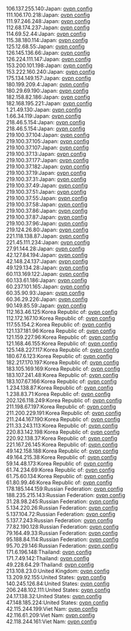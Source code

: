 106.137.255.140:Japan: [ovpn config](vpn/106_137_255_140.ovpn)  
111.106.170.218:Japan: [ovpn config](vpn/111_106_170_218.ovpn)  
111.97.246.248:Japan: [ovpn config](vpn/111_97_246_248.ovpn)  
112.68.174.237:Japan: [ovpn config](vpn/112_68_174_237.ovpn)  
114.69.52.44:Japan: [ovpn config](vpn/114_69_52_44.ovpn)  
115.38.180.114:Japan: [ovpn config](vpn/115_38_180_114.ovpn)  
125.12.68.55:Japan: [ovpn config](vpn/125_12_68_55.ovpn)  
126.145.136.66:Japan: [ovpn config](vpn/126_145_136_66.ovpn)  
126.224.111.147:Japan: [ovpn config](vpn/126_224_111_147.ovpn)  
153.200.101.198:Japan: [ovpn config](vpn/153_200_101_198.ovpn)  
153.222.160.240:Japan: [ovpn config](vpn/153_222_160_240.ovpn)  
175.134.149.157:Japan: [ovpn config](vpn/175_134_149_157.ovpn)  
180.199.209.4:Japan: [ovpn config](vpn/180_199_209_4.ovpn)  
180.29.69.190:Japan: [ovpn config](vpn/180_29_69_190.ovpn)  
182.158.82.186:Japan: [ovpn config](vpn/182_158_82_186.ovpn)  
182.168.195.221:Japan: [ovpn config](vpn/182_168_195_221.ovpn)  
1.21.49.130:Japan: [ovpn config](vpn/1_21_49_130.ovpn)  
1.66.34.119:Japan: [ovpn config](vpn/1_66_34_119.ovpn)  
218.46.5.154:Japan: [ovpn config](vpn/218_46_5_154.ovpn)  
218.46.5.154:Japan: [ovpn config](vpn/218_46_5_154.ovpn)  
219.100.37.104:Japan: [ovpn config](vpn/219_100_37_104.ovpn)  
219.100.37.105:Japan: [ovpn config](vpn/219_100_37_105.ovpn)  
219.100.37.107:Japan: [ovpn config](vpn/219_100_37_107.ovpn)  
219.100.37.13:Japan: [ovpn config](vpn/219_100_37_13.ovpn)  
219.100.37.177:Japan: [ovpn config](vpn/219_100_37_177.ovpn)  
219.100.37.182:Japan: [ovpn config](vpn/219_100_37_182.ovpn)  
219.100.37.19:Japan: [ovpn config](vpn/219_100_37_19.ovpn)  
219.100.37.31:Japan: [ovpn config](vpn/219_100_37_31.ovpn)  
219.100.37.49:Japan: [ovpn config](vpn/219_100_37_49.ovpn)  
219.100.37.51:Japan: [ovpn config](vpn/219_100_37_51.ovpn)  
219.100.37.55:Japan: [ovpn config](vpn/219_100_37_55.ovpn)  
219.100.37.58:Japan: [ovpn config](vpn/219_100_37_58.ovpn)  
219.100.37.86:Japan: [ovpn config](vpn/219_100_37_86.ovpn)  
219.100.37.87:Japan: [ovpn config](vpn/219_100_37_87.ovpn)  
219.100.37.96:Japan: [ovpn config](vpn/219_100_37_96.ovpn)  
219.124.26.80:Japan: [ovpn config](vpn/219_124_26_80.ovpn)  
221.118.138.87:Japan: [ovpn config](vpn/221_118_138_87.ovpn)  
221.45.111.234:Japan: [ovpn config](vpn/221_45_111_234.ovpn)  
27.91.144.28:Japan: [ovpn config](vpn/27_91_144_28.ovpn)  
42.127.84.194:Japan: [ovpn config](vpn/42_127_84_194.ovpn)  
42.148.24.137:Japan: [ovpn config](vpn/42_148_24_137.ovpn)  
49.129.134.28:Japan: [ovpn config](vpn/49_129_134_28.ovpn)  
60.113.169.122:Japan: [ovpn config](vpn/60_113_169_122.ovpn)  
60.133.61.186:Japan: [ovpn config](vpn/60_133_61_186.ovpn)  
60.237.101.165:Japan: [ovpn config](vpn/60_237_101_165.ovpn)  
60.35.90.93:Japan: [ovpn config](vpn/60_35_90_93.ovpn)  
60.36.29.226:Japan: [ovpn config](vpn/60_36_29_226.ovpn)  
90.149.85.59:Japan: [ovpn config](vpn/90_149_85_59.ovpn)  
112.163.46.125:Korea Republic of: [ovpn config](vpn/112_163_46_125.ovpn)  
112.172.167.10:Korea Republic of: [ovpn config](vpn/112_172_167_10.ovpn)  
117.55.154.2:Korea Republic of: [ovpn config](vpn/117_55_154_2.ovpn)  
121.137.181.96:Korea Republic of: [ovpn config](vpn/121_137_181_96.ovpn)  
121.159.227.96:Korea Republic of: [ovpn config](vpn/121_159_227_96.ovpn)  
121.168.46.155:Korea Republic of: [ovpn config](vpn/121_168_46_155.ovpn)  
125.148.227.117:Korea Republic of: [ovpn config](vpn/125_148_227_117.ovpn)  
180.67.6.123:Korea Republic of: [ovpn config](vpn/180_67_6_123.ovpn)  
182.217.170.197:Korea Republic of: [ovpn config](vpn/182_217_170_197.ovpn)  
183.105.169.169:Korea Republic of: [ovpn config](vpn/183_105_169_169.ovpn)  
183.107.241.48:Korea Republic of: [ovpn config](vpn/183_107_241_48.ovpn)  
183.107.67.166:Korea Republic of: [ovpn config](vpn/183_107_67_166.ovpn)  
1.234.138.87:Korea Republic of: [ovpn config](vpn/1_234_138_87.ovpn)  
1.238.83.71:Korea Republic of: [ovpn config](vpn/1_238_83_71.ovpn)  
202.126.118.249:Korea Republic of: [ovpn config](vpn/202_126_118_249.ovpn)  
211.198.67.197:Korea Republic of: [ovpn config](vpn/211_198_67_197.ovpn)  
211.200.229.191:Korea Republic of: [ovpn config](vpn/211_200_229_191.ovpn)  
211.244.167.190:Korea Republic of: [ovpn config](vpn/211_244_167_190.ovpn)  
211.33.243.113:Korea Republic of: [ovpn config](vpn/211_33_243_113.ovpn)  
220.83.142.198:Korea Republic of: [ovpn config](vpn/220_83_142_198.ovpn)  
220.92.138.37:Korea Republic of: [ovpn config](vpn/220_92_138_37.ovpn)  
221.167.26.145:Korea Republic of: [ovpn config](vpn/221_167_26_145.ovpn)  
49.142.158.188:Korea Republic of: [ovpn config](vpn/49_142_158_188.ovpn)  
49.164.215.38:Korea Republic of: [ovpn config](vpn/49_164_215_38.ovpn)  
59.14.48.173:Korea Republic of: [ovpn config](vpn/59_14_48_173.ovpn)  
61.74.234.69:Korea Republic of: [ovpn config](vpn/61_74_234_69.ovpn)  
61.75.60.134:Korea Republic of: [ovpn config](vpn/61_75_60_134.ovpn)  
61.80.99.46:Korea Republic of: [ovpn config](vpn/61_80_99_46.ovpn)  
178.185.144.159:Russian Federation: [ovpn config](vpn/178_185_144_159.ovpn)  
188.235.215.143:Russian Federation: [ovpn config](vpn/188_235_215_143.ovpn)  
31.28.98.245:Russian Federation: [ovpn config](vpn/31_28_98_245.ovpn)  
5.134.220.26:Russian Federation: [ovpn config](vpn/5_134_220_26.ovpn)  
5.137.104.72:Russian Federation: [ovpn config](vpn/5_137_104_72.ovpn)  
5.137.7.243:Russian Federation: [ovpn config](vpn/5_137_7_243.ovpn)  
77.82.190.128:Russian Federation: [ovpn config](vpn/77_82_190_128.ovpn)  
79.164.49.33:Russian Federation: [ovpn config](vpn/79_164_49_33.ovpn)  
95.188.84.114:Russian Federation: [ovpn config](vpn/95_188_84_114.ovpn)  
95.70.29.146:Russian Federation: [ovpn config](vpn/95_70_29_146.ovpn)  
171.6.196.148:Thailand: [ovpn config](vpn/171_6_196_148.ovpn)  
171.7.49.142:Thailand: [ovpn config](vpn/171_7_49_142.ovpn)  
49.228.64.29:Thailand: [ovpn config](vpn/49_228_64_29.ovpn)  
213.108.23.0:United Kingdom: [ovpn config](vpn/213_108_23_0.ovpn)  
13.209.92.155:United States: [ovpn config](vpn/13_209_92_155.ovpn)  
140.245.126.84:United States: [ovpn config](vpn/140_245_126_84.ovpn)  
206.248.102.111:United States: [ovpn config](vpn/206_248_102_111.ovpn)  
24.17.138.32:United States: [ovpn config](vpn/24_17_138_32.ovpn)  
47.148.185.224:United States: [ovpn config](vpn/47_148_185_224.ovpn)  
42.115.244.199:Viet Nam: [ovpn config](vpn/42_115_244_199.ovpn)  
42.116.61.209:Viet Nam: [ovpn config](vpn/42_116_61_209.ovpn)  
42.118.244.161:Viet Nam: [ovpn config](vpn/42_118_244_161.ovpn)  

